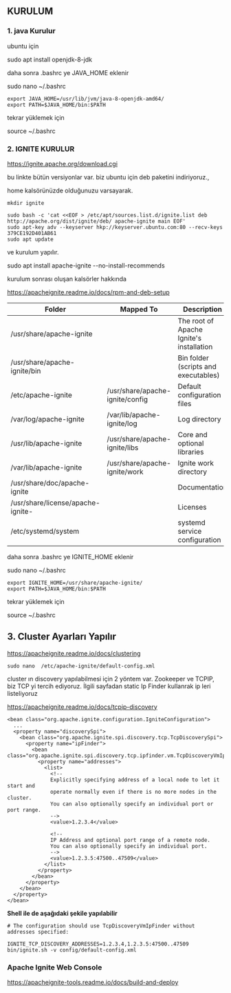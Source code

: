 ## KURULUM

### 1. java Kurulur

ubuntu için

sudo apt install openjdk-8-jdk

daha sonra .bashrc ye JAVA_HOME eklenir

sudo nano ~/.bashrc

```
export JAVA_HOME=/usr/lib/jvm/java-8-openjdk-amd64/
export PATH=$JAVA_HOME/bin:$PATH
```

tekrar yüklemek için

source  ~/.bashrc

### 2. IGNITE KURULUR

https://ignite.apache.org/download.cgi

bu linkte bütün versiyonlar var. biz ubuntu için deb paketini indiriyoruz.,

home kalsörünüzde olduğunuzu varsayarak.
```
mkdir ignite

sudo bash -c 'cat <<EOF > /etc/apt/sources.list.d/ignite.list deb http://apache.org/dist/ignite/deb/ apache-ignite main EOF'
sudo apt-key adv --keyserver hkp://keyserver.ubuntu.com:80 --recv-keys 379CE192D401AB61
sudo apt update
```
ve kurulum yapılır.

sudo apt install apache-ignite --no-install-recommends

kurulum sonrası oluşan kalsörler hakkında

https://apacheignite.readme.io/docs/rpm-and-deb-setup


|Folder|Mapped To|Description|
|------|---------|-----------|
|/usr/share/apache-ignite| |The root of Apache Ignite's installation|
|/usr/share/apache-ignite/bin||Bin folder (scripts and executables)|
|/etc/apache-ignite|/usr/share/apache-ignite/config|Default configuration files|
|/var/log/apache-ignite|/var/lib/apache-ignite/log|Log directory|
|/usr/lib/apache-ignite|/usr/share/apache-ignite/libs|Core and optional libraries|
|/var/lib/apache-ignite|/usr/share/apache-ignite/work|Ignite work directory|
|/usr/share/doc/apache-ignite| |Documentation|
|/usr/share/license/apache-ignite-<version>| |Licenses|
|/etc/systemd/system| |systemd service configuration|


daha sonra .bashrc ye IGNITE_HOME eklenir


sudo nano ~/.bashrc


```
export IGNITE_HOME=/usr/share/apache-ignite/
export PATH=$JAVA_HOME/bin:$PATH
```

tekrar yüklemek için

source  ~/.bashrc


## 3. Cluster Ayarları Yapılır


https://apacheignite.readme.io/docs/clustering

```
sudo nano  /etc/apache-ignite/default-config.xml

```
cluster ın discovery yapılabilmesi için 2 yöntem var. Zookeeper ve TCPIP, biz TCP yi tercih ediyoruz. İlgili sayfadan static Ip Finder kullanrak ip leri listeliyoruz



https://apacheignite.readme.io/docs/tcpip-discovery

```
<bean class="org.apache.ignite.configuration.IgniteConfiguration">
  ...
  <property name="discoverySpi">
    <bean class="org.apache.ignite.spi.discovery.tcp.TcpDiscoverySpi">
      <property name="ipFinder">
        <bean class="org.apache.ignite.spi.discovery.tcp.ipfinder.vm.TcpDiscoveryVmIpFinder">
          <property name="addresses">
            <list>
              <!-- 
              Explicitly specifying address of a local node to let it start and
              operate normally even if there is no more nodes in the cluster. 
              You can also optionally specify an individual port or port range.
              -->
              <value>1.2.3.4</value>
              
              <!-- 
              IP Address and optional port range of a remote node.
              You can also optionally specify an individual port.
              -->
              <value>1.2.3.5:47500..47509</value>
            </list>
          </property>
        </bean>
      </property>
    </bean>
  </property>
</bean>

```
__Shell ile de aşağıdaki şekile yapılabilir__

```
# The configuration should use TcpDiscoveryVmIpFinder without addresses specified:

IGNITE_TCP_DISCOVERY_ADDRESSES=1.2.3.4,1.2.3.5:47500..47509 bin/ignite.sh -v config/default-config.xml
```





### __Apache Ignite Web Console__

https://apacheignite-tools.readme.io/docs/build-and-deploy










 




